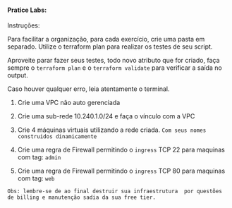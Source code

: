 #### Pratice Labs:

Instruções:

Para facilitar a organização, para cada exercício, crie uma pasta em separado. Utilize o terraform plan para realizar os testes de seu script.

Aproveite parar fazer seus testes, todo novo atributo que for criado, faça sempre o `terraform plan` e o `terraform validate` para verificar a saída no output.

Caso houver qualquer erro, leia atentamente o terminal.

1. Crie uma VPC não auto gerenciada

2. Crie uma sub-rede 10.240.1.0/24 e faça o vínculo com a VPC

3. Crie 4 máquinas virtuais utilizando a rede criada. `Com seus nomes construidos dinamicamente`

4. Crie uma regra de Firewall permitindo o `ingress` TCP 22 para maquinas com tag: `admin`

5. Crie uma regra de Firewall permitindo o `ingress` TCP 80 para maquinas com tag: `web`

`
Obs: lembre-se de ao final destruir sua infraestrutura  por questões de billing e manutenção sadia da sua free tier.
`
